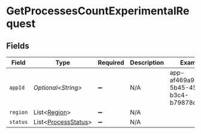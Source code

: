 # GetProcessesCountExperimentalRequest


## Fields

| Field                                                        | Type                                                         | Required                                                     | Description                                                  | Example                                                      |
| ------------------------------------------------------------ | ------------------------------------------------------------ | ------------------------------------------------------------ | ------------------------------------------------------------ | ------------------------------------------------------------ |
| `appId`                                                      | *Optional\<String>*                                          | :heavy_minus_sign:                                           | N/A                                                          | app-af469a92-5b45-4565-b3c4-b79878de67d2                     |
| `region`                                                     | List\<[Region](../../models/shared/Region.md)>               | :heavy_minus_sign:                                           | N/A                                                          |                                                              |
| `status`                                                     | List\<[ProcessStatus](../../models/shared/ProcessStatus.md)> | :heavy_minus_sign:                                           | N/A                                                          |                                                              |